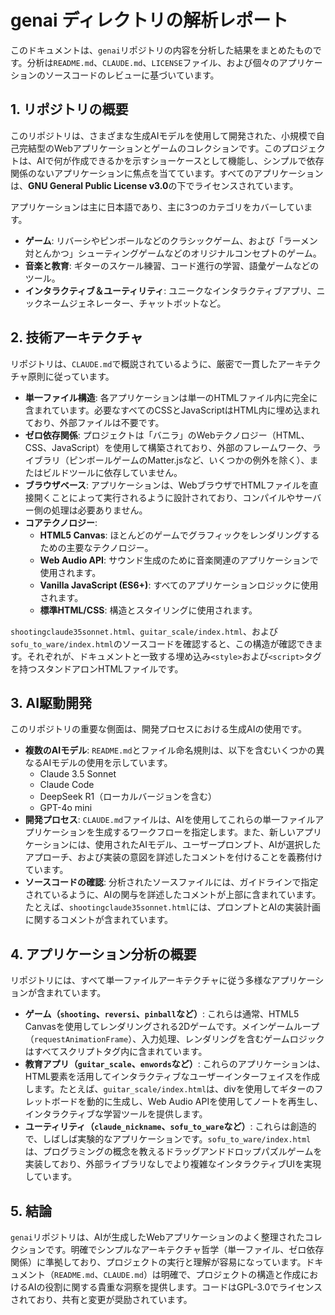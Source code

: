 
# genai ディレクトリの解析レポート

このドキュメントは、`genai`リポジトリの内容を分析した結果をまとめたものです。分析は`README.md`、`CLAUDE.md`、`LICENSE`ファイル、および個々のアプリケーションのソースコードのレビューに基づいています。

## 1. リポジトリの概要

このリポジトリは、さまざまな生成AIモデルを使用して開発された、小規模で自己完結型のWebアプリケーションとゲームのコレクションです。このプロジェクトは、AIで何が作成できるかを示すショーケースとして機能し、シンプルで依存関係のないアプリケーションに焦点を当てています。すべてのアプリケーションは、**GNU General Public License v3.0**の下でライセンスされています。

アプリケーションは主に日本語であり、主に3つのカテゴリをカバーしています。
- **ゲーム**: リバーシやピンボールなどのクラシックゲーム、および「ラーメン対とんかつ」シューティングゲームなどのオリジナルコンセプトのゲーム。
- **音楽と教育**: ギターのスケール練習、コード進行の学習、語彙ゲームなどのツール。
- **インタラクティブ＆ユーティリティ**: ユニークなインタラクティブアプリ、ニックネームジェネレーター、チャットボットなど。

## 2. 技術アーキテクチャ

リポジトリは、`CLAUDE.md`で概説されているように、厳密で一貫したアーキテクチャ原則に従っています。

- **単一ファイル構造**: 各アプリケーションは単一のHTMLファイル内に完全に含まれています。必要なすべてのCSSとJavaScriptはHTML内に埋め込まれており、外部ファイルは不要です。
- **ゼロ依存関係**: プロジェクトは「バニラ」のWebテクノロジー（HTML、CSS、JavaScript）を使用して構築されており、外部のフレームワーク、ライブラリ（ピンボールゲームのMatter.jsなど、いくつかの例外を除く）、またはビルドツールに依存していません。
- **ブラウザベース**: アプリケーションは、WebブラウザでHTMLファイルを直接開くことによって実行されるように設計されており、コンパイルやサーバー側の処理は必要ありません。
- **コアテクノロジー**:
    - **HTML5 Canvas**: ほとんどのゲームでグラフィックをレンダリングするための主要なテクノロジー。
    - **Web Audio API**: サウンド生成のために音楽関連のアプリケーションで使用されます。
    - **Vanilla JavaScript (ES6+)**: すべてのアプリケーションロジックに使用されます。
    - **標準HTML/CSS**: 構造とスタイリングに使用されます。

`shootingclaude35sonnet.html`、`guitar_scale/index.html`、および`sofu_to_ware/index.html`のソースコードを確認すると、この構造が確認できます。それぞれが、ドキュメントと一致する埋め込み`<style>`および`<script>`タグを持つスタンドアロンHTMLファイルです。

## 3. AI駆動開発

このリポジトリの重要な側面は、開発プロセスにおける生成AIの使用です。

- **複数のAIモデル**: `README.md`とファイル命名規則は、以下を含むいくつかの異なるAIモデルの使用を示しています。
    - Claude 3.5 Sonnet
    - Claude Code
    - DeepSeek R1（ローカルバージョンを含む）
    - GPT-4o mini
- **開発プロセス**: `CLAUDE.md`ファイルは、AIを使用してこれらの単一ファイルアプリケーションを生成するワークフローを指定します。また、新しいアプリケーションには、使用されたAIモデル、ユーザープロンプト、AIが選択したアプローチ、および実装の意図を詳述したコメントを付けることを義務付けています。
- **ソースコードの確認**: 分析されたソースファイルには、ガイドラインで指定されているように、AIの関与を詳述したコメントが上部に含まれています。たとえば、`shootingclaude35sonnet.html`には、プロンプトとAIの実装計画に関するコメントが含まれています。

## 4. アプリケーション分析の概要

リポジトリには、すべて単一ファイルアーキテクチャに従う多様なアプリケーションが含まれています。

- **ゲーム（`shooting`、`reversi`、`pinball`など）**: これらは通常、HTML5 Canvasを使用してレンダリングされる2Dゲームです。メインゲームループ（`requestAnimationFrame`）、入力処理、レンダリングを含むゲームロジックはすべてスクリプトタグ内に含まれています。
- **教育アプリ（`guitar_scale`、`enwords`など）**: これらのアプリケーションは、HTML要素を活用してインタラクティブなユーザーインターフェイスを作成します。たとえば、`guitar_scale/index.html`は、divを使用してギターのフレットボードを動的に生成し、Web Audio APIを使用してノートを再生し、インタラクティブな学習ツールを提供します。
- **ユーティリティ（`claude_nickname`、`sofu_to_ware`など）**: これらは創造的で、しばしば実験的なアプリケーションです。`sofu_to_ware/index.html`は、プログラミングの概念を教えるドラッグアンドドロップパズルゲームを実装しており、外部ライブラリなしでより複雑なインタラクティブUIを実現しています。

## 5. 結論

`genai`リポジトリは、AIが生成したWebアプリケーションのよく整理されたコレクションです。明確でシンプルなアーキテクチャ哲学（単一ファイル、ゼロ依存関係）に準拠しており、プロジェクトの実行と理解が容易になっています。ドキュメント（`README.md`、`CLAUDE.md`）は明確で、プロジェクトの構造と作成におけるAIの役割に関する貴重な洞察を提供します。コードはGPL-3.0でライセンスされており、共有と変更が奨励されています。
